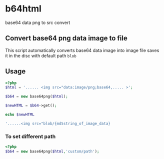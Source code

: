 # b64html
base64 data png to src convert

## Convert base64 png data image to file

This script automatically converts base64 data image into image file saves it in the disc with
default path `blob`

## Usage
```php
<?php 
$html = '...... <img src="data:image/png;base64,..... >';

$b64 = new base64png($html);

$newHTML = $b64->get();

echo $newHTML

'......<img src="blob/{md5string_of_image_data}

```

### To set different path
```php
<?php
$b64 = new base64png($html,'custom/path');

```
